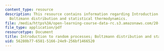 ```yaml
---
content_type: resource
description: This resource contains information regarding Introduction to random processes;
  Boltzmann distribution and statistical thermodynamics.
file: /media/https%3A/open-learning-course-data-rc.s3.amazonaws.com/20-430j-fields-forces-and-flows-in-biological-systems-fall-2015/56280b776581516624e9256bf1466520_MIT20_430JF15_Lecture2.pdf
file_type: application/pdf
resourcetype: Document
title: Introduction to random processes; Boltzmann distribution and statistical
uid: 56280b77-6581-5166-24e9-256bf1466520
---
```

